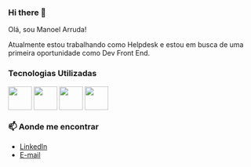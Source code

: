 <!--
**ManoelArruda/ManoelArruda** is a ✨ _special_ ✨ repository because its `README.md` (this file) appears on your GitHub profile.

Here are some ideas to get you started:

- 🔭 I’m currently working on ...
- 🌱 I’m currently learning ...
- 👯 I’m looking to collaborate on ...
- 🤔 I’m looking for help with ...
- 💬 Ask me about ...
- 📫 How to reach me: ...
- 😄 Pronouns: ...
- ⚡ Fun fact: ...
-->
### Hi there 👋
Olá, sou Manoel Arruda!

Atualmente estou trabalhando como Helpdesk e estou em busca de uma primeira oportunidade como Dev Front End.

### Tecnologias Utilizadas


<img src="https://cdn-icons-png.flaticon.com/512/5968/5968267.png" align="center" height="48" width="48" /> <img src="https://img.icons8.com/color/344/css3.png" align="center" height="48" width="48" /> <img src="https://cdn-icons-png.flaticon.com/512/5968/5968292.png" align="center" height="48" width="48" /> <img src="https://img.icons8.com/color/344/git.png" align="center" height="48" width="48" /> 


### 📫 Aonde me encontrar

- [LinkedIn](https://www.linkedin.com/in/manoelarruda/)
- [E-mail](manoelarruda@outlook.com.br)
